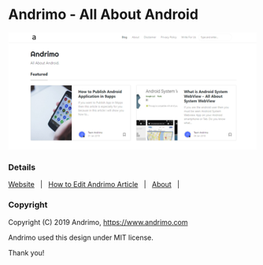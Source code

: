 # Andrimo - All About Android

![Andrimo](assets/images/andrimo-home-page.png)

### Details

[Website](https://www.andrimo.com/) &nbsp; | &nbsp; [How to Edit Andrimo Article](#) &nbsp; | &nbsp; [About](https://www.andrimo.com/about) &nbsp; |

### Copyright

Copyright (C) 2019 Andrimo, https://www.andrimo.com

Andrimo used this design under MIT license. 

Thank you!
